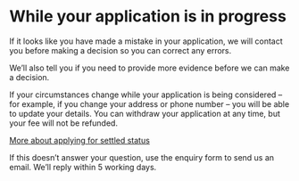 # While your application is in progress
If it looks like you have made a mistake in your application, we will contact you before making a decision so you can correct any errors.

We’ll also tell you if you need to provide more evidence before we can make a decision.

If your circumstances change while your application is being considered – for example, if you change your address or phone number – you will be able to update your details.
You can withdraw your application at any time, but your fee will not be refunded.

[More about applying for settled status](https://www.gov.uk/settled-status-eu-citizens-families/applying-for-settled-status)

If this doesn’t answer your question, use the enquiry form to send us an email. We’ll reply within 5 working days.
